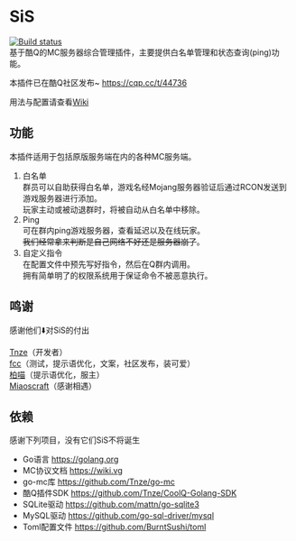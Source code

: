 # SiS
[![Build status](https://ci.appveyor.com/api/projects/status/5m4fip2k59kurfcn?svg=true)](https://ci.appveyor.com/project/Tnze/sis)  
基于酷Q的MC服务器综合管理插件，主要提供白名单管理和状态查询(ping)功能。

本插件已在酷Q社区发布~
https://cqp.cc/t/44736

用法与配置请查看[Wiki](https://github.com/miaoscraft/SiS/wiki)

## 功能
本插件适用于包括原版服务端在内的各种MC服务端。
1. 白名单  
群员可以自助获得白名单，游戏名经Mojang服务器验证后通过RCON发送到游戏服务器进行添加。  
玩家主动或被动退群时，将被自动从白名单中移除。
2. Ping  
可在群内ping游戏服务器，查看延迟以及在线玩家。  
~~我们经常拿来判断是自己网络不好还是服务器崩了~~。
3. 自定义指令  
在配置文件中预先写好指令，然后在Q群内调用。  
拥有简单明了的权限系统用于保证命令不被恶意执行。

## 鸣谢
感谢他们⬇️对SiS的付出

[Tnze](https://github.com/Tnze)（开发者）  
[fcc](https://github.com/Amazefcc233)（测试，提示语优化，文案，社区发布，装可爱）  
[柏喵](https://github.com/MscBaiMeow)（提示语优化，服主）  
[Miaoscraft](https://miaoscraft.cn)（感谢相遇）  

## 依赖
感谢下列项目，没有它们SiS不将诞生

- Go语言 https://golang.org
- MC协议文档 https://wiki.vg
- go-mc库 https://github.com/Tnze/go-mc
- 酷Q插件SDK https://github.com/Tnze/CoolQ-Golang-SDK
- SQLite驱动 https://github.com/mattn/go-sqlite3
- MySQL驱动 https://github.com/go-sql-driver/mysql
- Toml配置文件 https://github.com/BurntSushi/toml